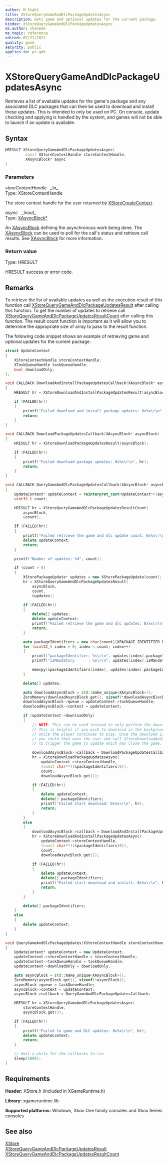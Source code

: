 ```yaml
---
author: M-Stahl
title: XStoreQueryGameAndDlcPackageUpdatesAsync
description: Gets game and optional updates for the current package.
kindex: XStoreQueryGameAndDlcPackageUpdatesAsync
ms.author: shanede
ms.topic: reference
edited: 07/22/2021
quality: good
security: public
applies-to: pc-gdk
---
```


# XStoreQueryGameAndDlcPackageUpdatesAsync  
  
Retrieves a list of available updates for the game's package and any associated DLC packages that can then be used to download and install these updates.
This is intended to only be used on PC.
On console, update checking and applying is handled by the system, and games will not be able to launch if an update is available.

## Syntax  
  
```cpp
HRESULT XStoreQueryGameAndDlcPackageUpdatesAsync(  
         const XStoreContextHandle storeContextHandle,  
         XAsyncBlock* async  
)  
```  
  
### Parameters  
  
*storeContextHandle* &nbsp;&nbsp;\_In\_  
Type: XStoreContextHandle  
  
The store context handle for the user returned by [XStoreCreateContext](xstorecreatecontext.md).    
  
*async* &nbsp;&nbsp;\_Inout\_  
Type: [XAsyncBlock*](../../xasync/structs/xasyncblock.md)  
  
An [XAsyncBlock](../../xasync/structs/xasyncblock.md) defining the asynchronous work being done. The [XAsyncBlock](../../xasync/structs/xasyncblock.md) can be used to poll for the call's status and retrieve call results. See [XAsyncBlock](../../xasync/structs/xasyncblock.md) for more information.  
  
### Return value
Type: HRESULT
  
HRESULT success or error code.    
  
## Remarks  
  
To retrieve the list of available updates as well as the execution result of this function call [XStoreQueryGameAndDlcPackageUpdatesResult](xstorequerygameanddlcpackageupdatesresult.md) after calling this function. To get the number of updates to retrieve call [XStoreQueryGameAndDlcPackageUpdatesResultCount](xstorequerygameanddlcpackageupdatesresultcount.md) after calling this function. The result count function is important as it will allow you to determine the appropriate size of array to pass to the result function.
  
The following code snippet shows an example of retrieving game and optional updates for the current package.  
  
```cpp
struct UpdateContext
{
    XStoreContextHandle storeContextHandle;
    XTaskQueueHandle taskQueueHandle;
    bool downloadOnly;
};

void CALLBACK DownloadAndInstallPackageUpdatesCallback(XAsyncBlock* asyncBlock)
{
    HRESULT hr = XStoreDownloadAndInstallPackageUpdatesResult(asyncBlock);

    if (FAILED(hr))
    {
        printf("Failed download and install package updates: 0x%x\r\n", hr);
        return;
    }
}

void CALLBACK DownloadPackageUpdatesCallback(XAsyncBlock* asyncBlock)
{
    HRESULT hr = XStoreDownloadPackageUpdatesResult(asyncBlock);

    if (FAILED(hr))
    {
        printf("Failed download package updates: 0x%x\r\n", hr);
        return;
    }
}

void CALLBACK QueryGameAndDlcPackageUpdatesCallback(XAsyncBlock* asyncBlock)
{
    UpdateContext* updateContext = reinterpret_cast<UpdateContext*>(asyncBlock->context);
    uint32_t count;

    HRESULT hr = XStoreQueryGameAndDlcPackageUpdatesResultCount(
        asyncBlock,
        &count);

    if (FAILED(hr))
    {
        printf("Failed retrieve the game and dlc update count: 0x%x\r\n", hr);
        delete updateContext;
        return;
    }

    printf("Number of updates: %d", count);

    if (count > 0)
    {
        XStorePackageUpdate* updates = new XStorePackageUpdate[count];
        hr = XStoreQueryGameAndDlcPackageUpdatesResult(
            asyncBlock,
            count,
            &updates);

        if (FAILED(hr))
        {
            delete[] updates;
            delete updateContext;
            printf("Failed retrieve the game and dlc updates: 0x%x\r\n", hr);
            return;
        }

        auto packageIdentifiers = new char[count][XPACKAGE_IDENTIFIER_MAX_LENGTH];
        for (uint32_t index = 0; index < count; index++)
        {
            printf("packageIdentifier: %s\r\n", updates[index].packageIdentifier);
            printf("isMandatory      : %s\r\n", updates[index].isMandatory ? "true" : "false");

            memcpy(&packageIdentifiers[index], updates[index].packageIdentifier, XPACKAGE_IDENTIFIER_MAX_LENGTH);
        }

        delete[] updates;

        auto downloadAsyncBlock = std::make_unique<XAsyncBlock>();
        ZeroMemory(downloadAsyncBlock.get(), sizeof(*downloadAsyncBlock));
        downloadAsyncBlock->queue = updateContext->taskQueueHandle;
        downloadAsyncBlock->context = updateContext;

        if (updateContext->downloadOnly)
        {
            // NOTE: This can be used instead to only perform the download.
            // This is helpful if you wish to download in the background
            // while the player continues to play. Once the download is completed,
            // you could then warn the user and call XStoreDownloadAndInstallPackageUpdatesAsync
            // to trigger the game to update which may close the game.

            downloadAsyncBlock->callback = DownloadPackageUpdatesCallback;
            hr = XStoreDownloadPackageUpdatesAsync(
                updateContext->storeContextHandle,
                (const char**)(&packageIdentifiers[0]),
                count,
                downloadAsyncBlock.get());

            if (FAILED(hr))
            {
                delete updateContext;
                delete[] packageIdentifiers;
                printf("Failed start download: 0x%x\r\n", hr);
                return;
            }
        }
        else
        {
            downloadAsyncBlock->callback = DownloadAndInstallPackageUpdatesCallback;
            hr = XStoreDownloadAndInstallPackageUpdatesAsync(
                updateContext->storeContextHandle,
                (const char**)(&packageIdentifiers[0]),
                count,
                downloadAsyncBlock.get());

            if (FAILED(hr))
            {
                delete updateContext;
                delete[] packageIdentifiers;
                printf("Failed start download and install: 0x%x\r\n", hr);
                return;
            }
        }

        delete[] packageIdentifiers;
    }
    else
    {
        delete updateContext;
    }
}

void QueryGameAndDlcPackageUpdates(XStoreContextHandle storeContextHandle, XTaskQueueHandle taskQueueHandle, bool downloadOnly)
{
    UpdateContext* updateContext = new UpdateContext;
    updateContext->storeContextHandle = storeContextHandle;
    updateContext->taskQueueHandle = taskQueueHandle;
    updateContext->downloadOnly = downloadOnly;

    auto asyncBlock = std::make_unique<XAsyncBlock>();
    ZeroMemory(asyncBlock.get(), sizeof(*asyncBlock));
    asyncBlock->queue = taskQueueHandle;
    asyncBlock->context = updateContext;
    asyncBlock->callback = QueryGameAndDlcPackageUpdatesCallback;

    HRESULT hr = XStoreQueryGameAndDlcPackageUpdatesAsync(
        storeContextHandle,
        asyncBlock.get());

    if (FAILED(hr))
    {
        printf("Failed to game and DLC updates: 0x%x\r\n", hr);
        delete updateContext;
        return;
    }

    // Wait a while for the callbacks to run
    Sleep(5000);
}

```
  
## Requirements  
  
**Header:** XStore.h (included in XGameRuntime.h)
  
**Library:** xgameruntime.lib
  
**Supported platforms:** Windows, Xbox One family consoles and Xbox Series consoles  
  
## See also  
[XStore](../xstore_members.md)  
[XStoreQueryGameAndDlcPackageUpdatesResult](xstorequerygameanddlcpackageupdatesresult.md)  
[XStoreQueryGameAndDlcPackageUpdatesResultCount](xstorequerygameanddlcpackageupdatesresultcount.md)  